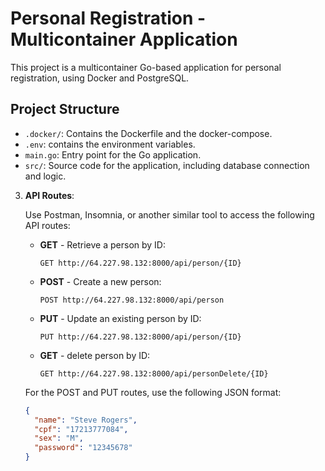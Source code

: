 # Personal Registration - Multicontainer Application

This project is a multicontainer Go-based application for personal registration, using Docker and PostgreSQL.

## Project Structure

- `.docker/`: Contains the Dockerfile and the docker-compose.
- `.env`: contains the environment variables.
- `main.go`: Entry point for the Go application.
- `src/`: Source code for the application, including database connection and logic.

3. **API Routes**:

   Use Postman, Insomnia, or another similar tool to access the following API routes:

   - **GET** - Retrieve a person by ID:
     ```http
     GET http://64.227.98.132:8000/api/person/{ID}
     ```

   - **POST** - Create a new person:
     ```http
     POST http://64.227.98.132:8000/api/person
     ```

   - **PUT** - Update an existing person by ID:
     ```http
     PUT http://64.227.98.132:8000/api/person/{ID}
     ```

   - **GET** - delete person by ID:
     ```http
     GET http://64.227.98.132:8000/api/personDelete/{ID}
     ```

   For the POST and PUT routes, use the following JSON format:

   ```json
   {
     "name": "Steve Rogers",
     "cpf": "17213777084",
     "sex": "M",
     "password": "12345678"
   }
   ```


